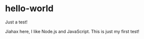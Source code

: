 # hello-world

Just a test!

Jiahax here, I like Node.js and JavaScript.
This is just my first test!
